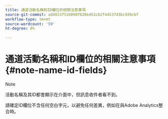```yaml
---
title: 通道活動名稱和ID欄位的相關注意事項
source-git-commit: add823f51b0907628ed52cb2f4453743bc939cbf
workflow-type: tm+mt
source-wordcount: '59'
ht-degree: 0%

---
```


# 通道活動名稱和ID欄位的相關注意事項 {#note-name-id-fields}

>[!NOTE]
>
>活動名稱及其ID都會顯示在介面中，但訊息收件者看不到。
>
>請確定ID欄位不含任何空白字元，以避免任何差異，例如在與Adobe Analytics整合時。
